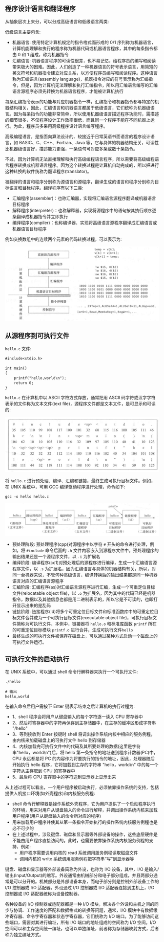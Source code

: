 ## 程序设计语言和翻译程序

从抽象层次上来分，可以分成高级语言和低级语言两类:

低级语言主要包含:

- 机器语言: 使用特定计算机规定的指令格式而形成的 0/1 序列称为机器语言，计算机能理解和执行的程序称为机器代码或机器语言程序，其中的每条指令都由 0 和 1 组成，称为机器指令
- 汇编语言: 机器语言程序的可读性很差，也不易记忆，给程序员的编写和阅读带来极大的困难。因此，人们创造了一种机器语言的符号表示语言，用简短的英文符号和机器指令建立对应关系，以方便程序员编写和阅读程序。这种语言称为汇编语言(assembly language)，机器指令对应的符号表示称为汇编指令，但是，因为计算机无法理解和执行汇编指令，所以用汇编语言编写的汇编语言源程序必须先转换为机器语言程序，才能被计算机执行

每条汇编指令表示的功能与对应机器指令一样，汇编指令和机器指令都与特定的机器结构相关，因此，汇编语言和机器语言都属于低级语言，它们统称为机器级语言。因为每条指令的功能非常简单，所以使用机器级语言描述程序功能时，需描述的细节很多，不仅程序设计工作效率很低，而且同一个程序不能在不同机器上运行。为此，程序员多采用高级程序设计语言编写程序。

高级编程语言，是指面向算法设计的、较接近于日常英语书面语言的程序设计语言，如 BASIC、C、C++、Fortran、Java 等，它与具体的机器结构无关，可读性比机器级语言好，描述能力更强，一条语句可对应多条或数十条指令。


不过，因为计算机无法直接理解和执行高级编程语言程序，所以需要将高级编程语言程序转换成机器语言程序。因为这个转换过程是计算机自动完成的，所以把进行这种转换的软件统称为翻译程序(translator)。

被翻译的语言和程序分别称为源语言和源程序，翻译生成的语言和程序分别称为目标语言和目标程序。翻译程序有以下三类:

- 汇编程序(assembler)：也称汇编器，实现将汇编语言源程序翻译成机器语言目标程序
- 解释程序(interpreter)：也称解释器，实现将源程序中的语句按其执行顺序逐条翻译成机器指令并立即执行
- 编译程序(compiler)：也称编译器，实现将高级语言源程序翻译成汇编语言或机器语言目标程序

例如交换数组中的连续两个元素的代码转换过程，可以表示为:

![](./imgs/program.png)

## 从源程序到可执行文件
`hello.c` 文件:

```
#include<stdio.h>

int main()
{
    printf("hello,world\n");
    return 0;
}
```

`hello.c` 在计算机中以 ASCII 字符方式存放，通常把用 ASCII 码字符或汉字字符表示的文件称为文本文件(text file)，源程序文件都是文本文件，是可显示和可读的:

![](./imgs/source_code.png)

将 `hello.c` 进行预处理、编译、汇编和链接，最终生成可执行目标文件。例如，在 UNIX 系统中，可用 GCC 编译驱动程序进行处理，命令如下:

```
gcc -o hello hello.c
```

![](./imgs/compiling.png)

- 预处理阶段: 预处理程序(cpp)对源程序中以字符 `#` 开头的命令进行处理，例如，将 `#include` 命令后面的 `.h` 文件内容嵌入到源程序文件中。预处理程序的输出结果还是一个源程序文件，以 `.i` 为扩展名
- 编译阶段: 编译程序(cc1)对预处理后的源程序进行编译，生成一个汇编语言源程序文件，以 `.s` 为扩展名，因为汇编语言与具体的机器结构有关，所以，对同一台机器来说，不管何种高级语言，编译转换后的输出结果都是同一种机器语言对应的汇编语言源程序
- 汇编阶段: 汇编程序(as)对汇编语言源程序进行汇编，生成一个可重定位目标文件(relocatable object file)，以 `.o` 为扩展名，因为其中的代码已经是机器指令，数据以及其他信息也都是用二进制表示的，所以它是不可读的，也即打开显示出来的是乱码
- 链接阶段: 链接程序(ld)将多个可重定位目标文件和标准函数库中的可重定位目标文件合并成为一个可执行目标文件(executable object file)，可执行目标文件简称为可执行文件，本例中，链接器将 `hello.o` 和标准库函数 `printf` 所在的可重定位目标模块 `printf.o` 进行合并，生成可执行文件`hello`
- 最终生成的可执行文件被保存在磁盘上，可以通过某种方式启动一个磁盘上的可执行文件运行。

## 可执行文件的启动执行
在 UNIX 系统中，可以通过 shell 命令行解释器来执行一个可执行文件:
```
./hello

# 输出
hello,world
```
在输入命令后用户需按下 Enter 键表示结束之后计算机的执行过程为:

- 1、shell 程序会将用户从键盘输入的每个字符逐一读入 CPU 寄存器中
- 2、然后将寄存器中的字符再保存到主存储器中，在主存的缓冲区形成字符串 "/hello"
- 3、等到接收到 Enter 按键时 shell 将调出操作系统内核中相应的服务例程，由内核来加载磁盘上的可执行文件 hello 到存储器
- 4、内核加载完可执行文件中的代码及其所要处理的数据(这里是字符串"hello，world\n")后，将 hello 第一条指令的地址送到程序计数器(PC)中，CPU 永远都是将 PC 的内容作为将要执行的指令的地址，因此，处理器随后开始执行 hello 程序，它将加载到主存的字符串 "hello，world\n" 中的每一个字符从主存取到 CPU 的寄存器中
- 5、最后将 CPU 寄存器中的字符送到显示器上显示出来


从上述过程可以看出，一个用户程序被启动执行，必须依靠操作系统的支持，包括提供人机接口环境(如外壳程序)和内核服务例程:

- shell 命令行解释器是操作系统外壳程序，它为用户提供了一个启动程序执行的环境，用来对用户从键盘输入的命令进行解释，并调出操作系统内核来加载用户程序(用户从键盘输入的命令所对应的程序)
- 用来加载用户程序并使其从第一条指令开始执行的操作系统内核服务例程也是必不可少的
- 在上述过程中，涉及键盘、磁盘和显示器等外部设备的操作，这些底层硬件是不能由用户程序直接访问的。此时，也需要依靠操作系统内核服务例程的支持，例如:
    - 用户程序需要调用内核的 read 系统调用服务例程读取磁盘文件
    - 调用内核的 write 系统调用服务例程把字符串“写”到显示器等

键盘、磁盘和显示器等外部设备简称为外设，也称为 I/O 设备，其中，I/O 是输入/输出(Input/Output)的缩写。外设通常由机械部分和电子部分组成，并且两部分通常是可以分开的。机械部分是外部设备本身，而电子部分则是控制外部设备工作的 I/O 控制器或 I/O 适配器。外设通过 I/O 控制器或 I/O 适配器连接到主机上，I/O 控制器或 I/O 适配器统称为设备控制器。

各种设备的 I/O 控制器或适配器都是一种 I/O 模块，解决各个外设和主机之间的同步与协调、工作速度的匹配和数据格式的转换等问题，通常，I/O 模块中有数据缓冲寄存器、命令字寄存器和状态字寄存器，它们统称为 I/O 端口。为了能够访问这些端口，需要对其进行编址，所有 I/O 端口的地址组成的空间称为 I/O 空间。I/O 空间可以和主存空间统一编址，也可以单独编址，前者称为存储器映射方式，后者称为独立编址方式。